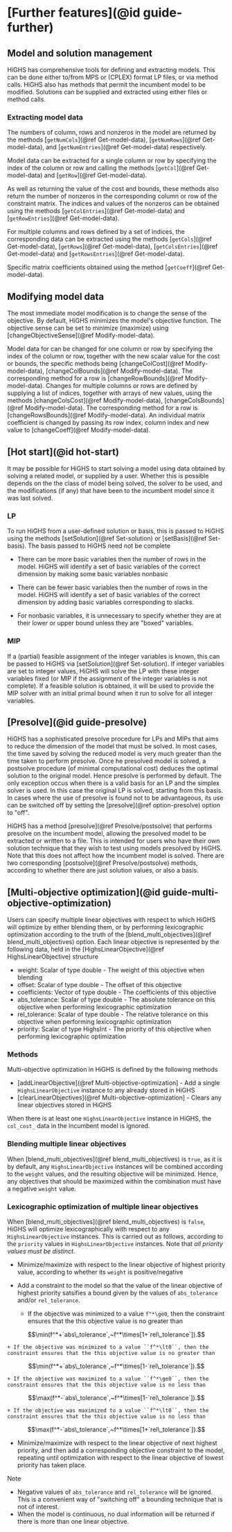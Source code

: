 # [Further features](@id guide-further)

## Model and solution management

HiGHS has comprehensive tools for defining and extracting models. This can be
done either to/from MPS or (CPLEX) format LP files, or via method calls. HiGHS
also has methods that permit the incumbent model to be modified. Solutions can
be supplied and extracted using either files or method calls.

### Extracting model data

The numbers of column, rows and nonzeros in the model are returned by the
methods [`getNumCols`](@ref Get-model-data), [`getNumRows`](@ref Get-model-data),
and [`getNumEntries`](@ref Get-model-data) respectively.

Model data can be extracted for a single column or row by specifying the index
of the column or row and calling the methods [`getCol`](@ref Get-model-data) and
[`getRow`](@ref Get-model-data).

As well as returning the value of the cost and bounds, these methods also return
the number of nonzeros in the corresponding column or row of the constraint
matrix. The indices and values of the nonzeros can be obtained using the methods
[`getColEntries`](@ref Get-model-data) and [`getRowEntries`](@ref Get-model-data).

For multiple columns and rows defined by a set of indices, the corresponding
data can be extracted using the methods [`getCols`](@ref Get-model-data),
[`getRows`](@ref Get-model-data), [`getColsEntries`](@ref Get-model-data) and
[`getRowsEntries`](@ref Get-model-data).

Specific matrix coefficients obtained using the method [`getCoeff`](@ref Get-model-data).

## Modifying model data

The most immediate model modification is to change the sense of the objective.
By default, HiGHS minimizes the model's objective function. The objective sense
can be set to minimize (maximize) using [changeObjectiveSense](@ref Modify-model-data).

Model data for can be changed for one column or row by specifying the index of
the column or row, together with the new scalar value for the cost or bounds,
the specific methods being [changeColCost](@ref Modify-model-data),
[changeColBounds](@ref Modify-model-data). The corresponding method for a row is
[changeRowBounds](@ref Modify-model-data). Changes for multiple columns or rows
are defined by supplying a list of indices, together with arrays of new values,
using the methods [changeColsCost](@ref Modify-model-data),
[changeColsBounds](@ref Modify-model-data). The corresponding method for a row
is [changeRowsBounds](@ref Modify-model-data). An individual matrix coefficient
is changed by passing its row index, column index and new value to
[changeCoeff](@ref Modify-model-data).

## [Hot start](@id hot-start)

It may be possible for HiGHS to start solving a model using data
obtained by solving a related model, or supplied by a user. Whether
this is possible depends on the the class of model being solved, the
solver to be used, and the modifications (if any) that have been to
the incumbent model since it was last solved.

### LP

To run HiGHS from a user-defined solution or basis, this is passed to HiGHS
using the methods [setSolution](@ref Set-solution) or [setBasis](@ref Set-basis). The basis passed to HiGHS need not be complete

* There can be more basic variables then the number of rows in the
  model. HiGHS will identify a set of basic variables of the correct
  dimension by making some basic variables nonbasic

* There can be fewer basic variables then the number of rows in the
  model.  HiGHS will identify a set of basic variables of the correct
  dimension by adding basic variables corresponding to slacks.

* For nonbasic variables, it is unnecessary to specify whether they
  are at their lower or upper bound unless they are "boxed" variables.

### MIP

If a (partial) feasible assignment of the integer variables is known,
this can be passed to HiGHS via [setSolution](@ref Set-solution). If
integer variables are set to integer values, HiGHS will solve the LP
with these integer variables fixed (or MIP if the assignment of the
integer variables is not complete). If a feasible solution is
obtained, it will be used to provide the MIP solver with an initial
primal bound when it run to solve for all integer variables.

## [Presolve](@id guide-presolve)

HiGHS has a sophisticated presolve procedure for LPs and MIPs that
aims to reduce the dimension of the model that must be solved. In most
cases, the time saved by solving the reduced model is very much
greater than the time taken to perform presolve. Once he presolved
model is solved, a postsolve procedure (of minimal computational cost)
deduces the optimal solution to the original model. Hence presolve is
performed by default. The only exception occus when there is a valid
basis for an LP and the simplex solver is used. In this case the
original LP is solved, starting from this basis. In cases where the
use of presolve is found not to be advantageous, its use can be
switched off by setting the [presolve](@ref option-presolve) option to
"off".

HiGHS has a method [presolve](@ref Presolve/postsolve) that performs presolve on
the incumbent model, allowing the presolved model to be extracted or
written to a file. This is intended for users who have their own
solution technique that they wish to test using models presolved by
HiGHS. Note that this does not affect how the incumbent model is
solved. There are two corresponding [postsolve](@ref Presolve/postsolve)
methods, according to whether there are just solution values, or also
a basis.

## [Multi-objective optimization](@id guide-multi-objective-optimization)

Users can specify multiple linear objectives with respect to which
HiGHS will optimize by either blending them, or by performing
lexicographic optimization according to the truth of the
[blend\_multi\_objectives](@ref blend_multi_objectives) option. Each
linear objective is represented by the following data, held in the
[HighsLinearObjective](@ref HighsLinearObjective) structure

- weight: Scalar of type double - The weight of this objective when blending 
- offset: Scalar of type double - The offset of this objective
- coefficients: Vector of type double - The coefficients of this objective
- abs\_tolerance: Scalar of type double - The absolute tolerance on this objective when performing lexicographic optimization 
- rel\_tolerance: Scalar of type double - The relative tolerance on this objective when performing lexicographic optimization 
- priority: Scalar of type HighsInt - The priority of this objective when performing lexicographic optimization

### Methods

Multi-objective optimization in HiGHS is defined by the following methods

- [addLinearObjective](@ref Multi-objective-optimization] - Add a single `HighsLinearObjective` instance to any already stored in HiGHS
- [clearLinearObjectives](@ref Multi-objective-optimization] - Clears any linear objectives stored in HiGHS

When there is at least one `HighsLinearObjective` instance in HiGHS,
the `col_cost_` data in the incumbent model is ignored.

### Blending multiple linear objectives

When [blend\_multi\_objectives](@ref blend_multi_objectives) is `true`,
as it is by default, any `HighsLinearObjective` instances will be
combined according to the `weight` values, and the resulting objective
will be minimized. Hence, any objectives that should be maximized
within the combination must have a negative `weight` value.

### Lexicographic optimization of multiple linear objectives

When [blend\_multi\_objectives](@ref blend_multi_objectives) is `false`,
HiGHS will optimize lexicographically with respect to any
`HighsLinearObjective` instances. This is carried out as follows, according to the
`priority` values in `HighsLinearObjective` instances. Note that _all
priority values must be distinct_.

* Minimize/maximize with respect to the linear objective of highest priority value, according to whether its `weight` is positive/negative

* Add a constraint to the model so that the value of the linear objective of highest priority satsifies a bound given by the values of `abs_tolerance` and/or `rel_tolerance`.
    + If the objective was minimized to a value ``f^*\ge0``, then the constraint ensures that the this objective value is no greater than
```math
\min(f^*+`abs\_tolerance`,~f^*\times[1+`rel\_tolerance`]).
```
    + If the objective was minimized to a value ``f^*\lt0``, then the constraint ensures that the this objective value is no greater than
```math
\min(f^*+`abs\_tolerance`,~f^*\times[1-`rel\_tolerance`]).
```
    + If the objective was maximized to a value ``f^*\ge0``, then the constraint ensures that the this objective value is no less than
```math
\max(f^*-`abs\_tolerance`,~f^*\times[1-`rel\_tolerance`]).
```
    + If the objective was maximized to a value ``f^*\lt0``, then the constraint ensures that the this objective value is no less than
```math
\max(f^*-`abs\_tolerance`,~f^*\times[1+`rel\_tolerance`]).
```
* Minimize/maximize with respect to the linear objective of next highest priority, and then add a corresponding objective constraint to the model, repeating until optimization with respect to the linear objective of lowest priority has taken place.

Note

* Negative values of `abs_tolerance` and `rel_tolerance` will be ignored. This is a convenient way of "switching off" a bounding technique that is not of interest.
* When the model is continuous, no dual information will be returned if there is more than one linear objective.


